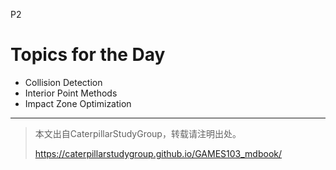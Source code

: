 P2 

# Topics for the Day  

 - Collision Detection    
 - Interior Point Methods    
 - Impact Zone Optimization    

---------------------------------------
> 本文出自CaterpillarStudyGroup，转载请注明出处。
>
> https://caterpillarstudygroup.github.io/GAMES103_mdbook/